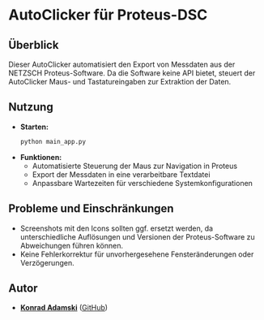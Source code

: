 # AutoClicker für Proteus-DSC

## Überblick
Dieser AutoClicker automatisiert den Export von Messdaten aus der NETZSCH Proteus-Software. Da die Software keine API bietet, steuert der AutoClicker Maus- und Tastatureingaben zur Extraktion der Daten.

## Nutzung
- **Starten:**
   ```sh
   python main_app.py
   ```
- **Funktionen:**
   - Automatisierte Steuerung der Maus zur Navigation in Proteus
   - Export der Messdaten in eine verarbeitbare Textdatei
   - Anpassbare Wartezeiten für verschiedene Systemkonfigurationen

## Probleme und Einschränkungen
- Screenshots mit den Icons sollten ggf. ersetzt werden, da unterschiedliche Auflösungen und Versionen der Proteus-Software zu Abweichungen führen können.
- Keine Fehlerkorrektur für unvorhergesehene Fensteränderungen oder Verzögerungen.

## Autor
- [**Konrad Adamski**](https://github.com/konrad-adamski) ([GitHub](https://github.com/konrad-adamski))


